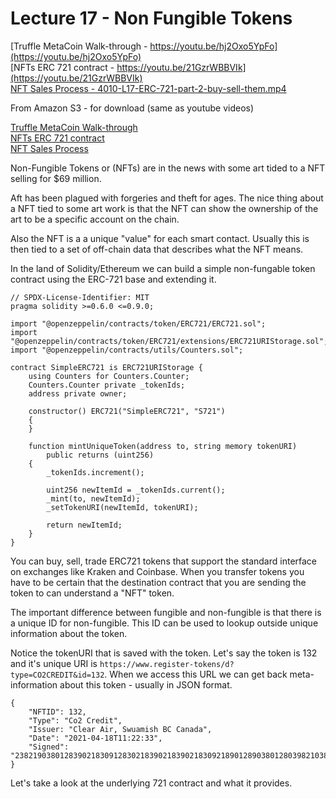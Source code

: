 














# Lecture 17 - Non Fungible Tokens

[Truffle MetaCoin Walk-through - https://youtu.be/hj2Oxo5YpFo](https://youtu.be/hj2Oxo5YpFo)<br>
[NFTs ERC 721 contract - https://youtu.be/21GzrWBBVIk](https://youtu.be/21GzrWBBVIk)<br>
[NFT Sales Process - 4010-L17-ERC-721-part-2-buy-sell-them.mp4](4010-L17-ERC-721-part-2-buy-sell-them.mp4)<br>

From Amazon S3 - for download (same as youtube videos)

[Truffle MetaCoin Walk-through](http://uw-s20-2015.s3.amazonaws.com/4010-L17-truffle-walkthrough.mp4)<br>
[NFTs ERC 721 contract](http://uw-s20-2015.s3.amazonaws.com/4010-L17-ERC-721-part-1-the-721-contract.mp4)<br>
[NFT Sales Process](http://uw-s20-2015.s3.amazonaws.com/https://youtu.be/xDxsHXl6XpU)<br>

Non-Fungible Tokens or (NFTs) are in the news with some art tided
to a NFT selling for $69 million.

Aft has been plagued with forgeries and theft for ages.  The nice
thing about a NFT tied to some art work is that the NFT can show
the ownership of the art to be a specific account on the chain.

Also the NFT is a a unique "value" for each smart contact.
Usually this is then tied to a set of off-chain data
that describes what the NFT means.

In the land of Solidity/Ethereum we can build a simple non-fungable token 
contract using the ERC-721 base and extending it.

```
// SPDX-License-Identifier: MIT
pragma solidity >=0.6.0 <=0.9.0;

import "@openzeppelin/contracts/token/ERC721/ERC721.sol";
import "@openzeppelin/contracts/token/ERC721/extensions/ERC721URIStorage.sol";
import "@openzeppelin/contracts/utils/Counters.sol";

contract SimpleERC721 is ERC721URIStorage {
    using Counters for Counters.Counter;
    Counters.Counter private _tokenIds;
	address private owner;

    constructor() ERC721("SimpleERC721", "S721")
	{
	}

    function mintUniqueToken(address to, string memory tokenURI)
        public returns (uint256)	
    {
        _tokenIds.increment();

        uint256 newItemId = _tokenIds.current();
        _mint(to, newItemId);
        _setTokenURI(newItemId, tokenURI);

        return newItemId;
    }
}

```

You can buy, sell, trade ERC721 tokens that support the standard interface
on exchanges like Kraken and Coinbase.  When you transfer tokens you have to
be certain that the destination contract that you are sending the token to
can understand a "NFT" token.

The important difference between fungible and non-fungible is that there is
a unique ID for non-fungible.  This ID can be used to lookup outside unique
information about the token.

Notice the tokenURI that is saved with the token.  Let's say the token is 
132 and it's unique URI is
`https://www.register-tokens/d?type=CO2CREDIT&id=132`.
When we access this URL we can get back meta-information about this
token - usually in JSON format.

```
{
	"NFTID": 132,
	"Type": "Co2 Credit",
	"Issuer: "Clear Air, Swuamish BC Canada",
	"Date": "2021-04-18T11:22:33",
	"Signed": "23821903801283902183091283021839021839021830921890128903801280398210382103809123"
}
```

Let's take a look at the underlying 721 contract and what it provides.



